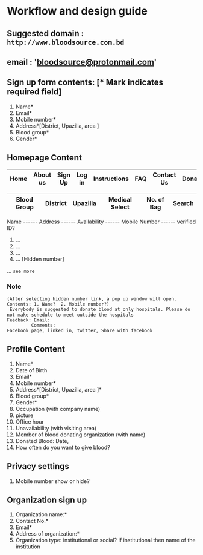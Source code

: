 # Workflow and design guide

## Suggested domain : `http://www.bloodsource.com.bd`
## email : 'bloodsource@protonmail.com'

## Sign up form contents: [* Mark indicates required field]
   1.	Name*
   2.	Email*
   3.	Mobile number* 
   4.	Address*[District, Upazilla, area ]
   5.	Blood group*
   6.	Gender* 
   
## Homepage Content

| Home 	| About us 	| Sign Up 	| Log in 	| Instructions 	| FAQ 	| Contact Us 	| Donate 	|
|------	|----------	|---------	|--------	|--------------	|-----	|------------	|--------	|

| Blood Group 	| District 	| Upazilla 	| Medical Select 	| No. of Bag 	| Search 	|
|-------------	|----------	|----------	|---------------	|------------	|--------	|

Name  ------    Address   ------    Availability   ------   Mobile Number ------ verified ID?

1. ...
2. ...
3. ...
4. ...                                                      [Hidden number]


... `see more`

### Note
```
(After selecting hidden number link, a pop up window will open. Contents: 1. Name?  2. Mobile number?)
 Everybody is suggested to donate blood at only hospitals. Please do not make schedule to meet outside the hospitals
Feedback: Email:
	     Comments:
Facebook page, linked in, twitter, Share with facebook 
```

## Profile Content 
1.	Name*
2.	Date of Birth
3.	Email*
4.	Mobile number*
5.	Address*[District, Upazilla, area ]*
6.	Blood group*
7.	Gender*
8.	Occupation (with company name)
9.	picture
10.	Office hour
11.	Unavailability (with visiting area)
12.	Member of blood donating organization (with name)
13.	Donated Blood: Date,
14.	How often do you want to give blood?

## Privacy settings
1. 	Mobile number show or hide?

## Organization sign up
1.	Organization name:*
2.	Contact No.*
3.	Email*
4.	Address of organization:*
5.	Organization type: institutional or social? If institutional then name of the institution

